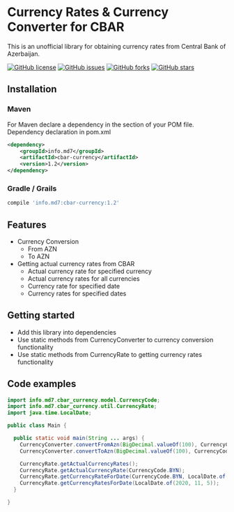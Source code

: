 # Currency Rates & Currency Converter for CBAR
This is an unofficial library for obtaining currency rates from Central Bank of Azerbaijan.

[![GitHub license](https://img.shields.io/github/license/azerphoenix/cbar-currency.svg)](https://github.com/azerphoenix/cbar-currency/blob/master/LICENSE)
[![GitHub issues](https://img.shields.io/github/issues/azerphoenix/cbar-currency)](https://github.com/azerphoenix/cbar-currency/issues)
[![GitHub forks](https://img.shields.io/github/forks/azerphoenix/cbar-currency)](https://github.com/azerphoenix/cbar-currency/network)
[![GitHub stars](https://img.shields.io/github/stars/azerphoenix/cbar-currency)](https://github.com/azerphoenix/cbar-currency/stargazers)
## Installation

### Maven
For Maven declare a dependency in the <dependencies> section of your POM file.
Dependency declaration in pom.xml
```xml
<dependency>
    <groupId>info.md7</groupId>
    <artifactId>cbar-currency</artifactId>
    <version>1.2</version>
</dependency>
```
### Gradle / Grails
```groovy
compile 'info.md7:cbar-currency:1.2'
```

## Features
* Currency Conversion
    * From AZN
    * To AZN
* Getting actual currency rates from CBAR
    * Actual currency rate for specified currency
    * Actual currency rates for all currencies
    * Currency rate for specified date
    * Currency rates for specified dates    

## Getting started
* Add this library into dependencies
* Use static methods from CurrencyConverter to currency conversion functionality
* Use static methods from CurrencyRate to getting currency rates functionality 

## Code examples

```java
import info.md7.cbar_currency.model.CurrencyCode;
import info.md7.cbar_currency.util.CurrencyRate;
import java.time.LocalDate;

public class Main {

  public static void main(String ... args) {
    CurrencyConverter.convertFromAzn(BigDecimal.valueOf(100), CurrencyCode.BYN);
    CurrencyConverter.convertToAzn(BigDecimal.valueOf(100), CurrencyCode.BYN);

    CurrencyRate.getActualCurrencyRates();
    CurrencyRate.getActualCurrencyRate(CurrencyCode.BYN);
    CurrencyRate.getCurrencyRateForDate(CurrencyCode.BYN, LocalDate.of(2020, 11, 5));
    CurrencyRate.getCurrencyRatesForDate(LocalDate.of(2020, 11, 5));
  }

}
``` 